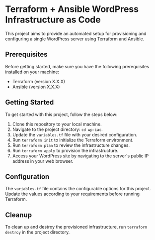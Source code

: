 # Terraform + Ansible WordPress Infrastructure as Code

This project aims to provide an automated setup for provisioning and configuring a single WordPress server using Terraform and Ansible.

## Prerequisites

Before getting started, make sure you have the following prerequisites installed on your machine:

- Terraform (version X.X.X)
- Ansible (version X.X.X)

## Getting Started

To get started with this project, follow the steps below:

1. Clone this repository to your local machine.
2. Navigate to the project directory: `cd wp-iac`.
3. Update the `variables.tf` file with your desired configuration.
4. Run `terraform init` to initialize the Terraform environment.
5. Run `terraform plan` to review the infrastructure changes.
6. Run `terraform apply` to provision the infrastructure.
7. Access your WordPress site by navigating to the server's public IP address in your web browser.

## Configuration

The `variables.tf` file contains the configurable options for this project. Update the values according to your requirements before running Terraform.

## Cleanup

To clean up and destroy the provisioned infrastructure, run `terraform destroy` in the project directory.
